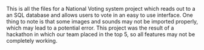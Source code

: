 This is all the files for a National Voting system project which reads out to a an SQL database and allows users to vote in an easy to use interface. One thing to note is that some images and sounds may not be imported properly, which may lead to a potential error. This project was the result of a hackathon in which our team placed in the top 5, so all features may not be completely working.
